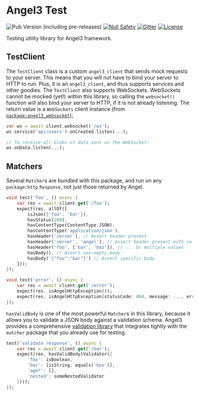 # Angel3 Test

![Pub Version (including pre-releases)](https://img.shields.io/pub/v/angel3_test?include_prereleases)
[![Null Safety](https://img.shields.io/badge/null-safety-brightgreen)](https://dart.dev/null-safety)
[![Gitter](https://img.shields.io/gitter/room/angel_dart/discussion)](https://gitter.im/angel_dart/discussion)
[![License](https://img.shields.io/github/license/dukefirehawk/angel)](https://github.com/dukefirehawk/angel/tree/master/packages/test/LICENSE)

Testing utility library for Angel3 framework.

## TestClient

The `TestClient` class is a custom `angel3_client` that sends mock requests to your server. This means that you will not have to bind your server to HTTP to run. Plus, it is an `angel3_client`, and thus supports services and other goodies. The `TestClient` also supports WebSockets. WebSockets cannot be mocked (yet!) within this library, so calling the `websocket()` function will also bind your server to HTTP, if it is not already listening. The return value is a `WebSockets` client instance (from [`package:angel3_websocket`](<https://pub.dev/packages/angel3_websocket>));

```dart
var ws = await client.websocket('/ws');
ws.service('api/users').onCreated.listen(...);

// To receive all blobs of data sent on the WebSocket:
ws.onData.listen(...);
```

## Matchers

Several `Matcher`s are bundled with this package, and run on any `package:http` `Response`, not just those returned by Angel.

```dart
void test('foo', () async {
    var res = await client.get('/foo');
    expect(res, allOf([
        isJson({'foo': 'bar'}),
        hasStatus(200),
        hasContentType(ContentType.JSON),
        hasContentType('application/json'),
        hasHeader('server'), // Assert header present
        hasHeader('server', 'angel'), // Assert header present with value
        hasHeader('foo', ['bar', 'baz']), // ... Or multiple values
        hasBody(), // Assert non-empty body
        hasBody('{"foo":"bar"}') // Assert specific body
    ]));
});

void test('error', () async {
    var res = await client.get('/error');
    expect(res, isAngelHttpException());
    expect(res, isAngelHttpException(statusCode: 404, message: ..., errors: [...])) // Optional
});
```

`hasValidBody` is one of the most powerful `Matcher`s in this library, because it allows you to validate a JSON body against a validation schema. Angel3 provides a comprehensive [validation library](<https://pub.dev/packages/angel3_validate>) that integrates tightly with the `matcher` package that you already use for testing.

```dart
test('validate response', () async {
    var res = await client.get('/bar');
    expect(res, hasValidBody(Validator({
        'foo': isBoolean,
        'bar': [isString, equals('baz')],
        'age*': [],
        'nested': someNestedValidator
    })));
});
```
